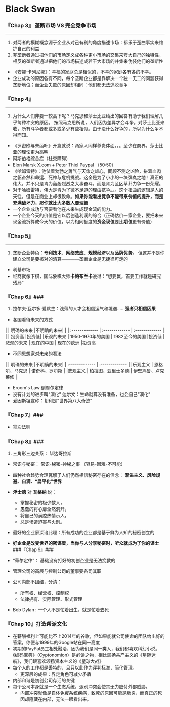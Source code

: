 # Black Swan
### 『Chap 3』 垄断市场 VS 完全竞争市场 ###
---
1. 对两者的模糊概念源于企业从对己有利的角度描述市场：都乐于歪曲事实来维护自己的利益
2. 非垄断者通过把他们的市场定义成各种更小市场的交集来夸大自己的独特性， 相反的垄断者通过把他们的市场描述成若干大市场的并集来伪装他们的垄断性
* 《安娜·卡列尼娜》：幸福的家庭总是相似的，不幸的家庭各有各的不幸。
* 企业成功的原因各有不同，每个垄断企业都是靠解决一个独一无二的问题获得垄断地位；而企业失败的原因却相同：他们都无法逃脱竞争

### 『Chap 4』 ###
---
1. 为什么人们非要一较高下呢？马克思和莎士比亚给出的回答有助于我们理解几乎每种冲突的原因。 按照马克思所说，人们因为差异才会斗争。对莎士比亚来收，所有斗争者都或多或多少有些相似。由于没什么好争的，所以为什么争不得而知。
* 《罗密欧与朱丽叶》开篇就说：两家人同样尊贵体面。。。至少在商界，莎士比亚的理论更为高明
* 阿斯伯格综合症（社交障碍）
* Elon Marsk X.com + Peter Thiel Paypal （50:50）
* 《哈姆雷特》：他仗着勃勃之勇气与天命之雄心，罔顾不测之凶险，拼着血肉之躯奋然和命运、死神与危机挑战。这全是为了小小的一块弹丸之地！真正的伟大，并不只是肯为轰轰烈烈之大事奋斗，而是肯为区区草芥力争一份荣耀。
* 对于哈姆雷特，伟大是肯为了微不足道的理由抗争。。。这个扭曲的逻辑是人的天性，但是在商业上却很致命。**如果你能看出竞争不能带来价值的提升，而是充满破坏力，那你就比大多数人要理智**
* 一个企业成功与否要看他在未来生成现金流的能力。
* 一个企业今天的价值是它以后创造利润的综合（正确估价一家企业，要把未来现金流折算成今天的价值，以为相同额度的**资金现值**要比**期值**更有价值）

###  『Chap 5』 ###
---
1. 垄断企业特色：**专利技术**、**网络效应**、**规模经济**以及**品牌优势**。 但这并不是你建立公司是要核对的清算————垄断企业是无捷径可走的
* 利基市场
* 经商就像下棋，国际象棋大师**卡帕布兰卡**说过：“想要赢，首要工作就是研究残局”

### 『Chap 6』###
1. 拉尔夫·瓦尔多·爱默生：浅薄的人才会相信运气和境遇……**强者只相信因果**
* 各国看待未来的方式

|           | 明确的未来     |不明确的未来| |
| :------------- | :------------- | :------------- |
|           | 投资高     |投资低|
|乐观的未来  | 1950-1970年的美国       | 1982至今的美国      |投资低
|悲观的未来  | 现在的中国      | 现在的欧洲       |投资高

* 不同思想家对未来的看法

|           | 明确的未来     |不明确的未来|
| :------------- | :------------- |
|乐观主义  | 恩格尔、马克思    | 诺奇科、罗尔斯      |
|悲观主义  | 柏拉图、亚里士多德      | 伊壁鸠鲁、卢克莱修       |

* Eroom's Law 倒摩尔定律
* 没有计划的进步叫“演化”
达尔文：生命就算没有准备，也会自己“演化”
* 爱因斯坦宣称：复利是“世界第八大奇迹”

###  『Chap 7』###
* 幂次法则

### 『Chap 8』###
1. 三角形三边关系： 毕达哥拉斯
* 常识与秘密： 常识-秘密-神秘之事 （容易-困难-不可能）
* 四种社会趋势合理瓦解了人们仍然相信秘密存在的信念： **渐进主义、风险规避、自满、“扁平化”世界**
* **浮士德** 对 **瓦格纳** 说：
  * 掌握秘密的极少数人，
  * 愚蠢的将心扉全然洞开，
  * 将自己的满腔热情示人，
  * 总是惨遭迫害与火刑。

* 最好的企业家深谙此理：所有成功的企业都是基于鲜为人知的秘密创立的
* **好企业是改变世界的密谋着，当你与人分享秘密时，听众就成为了你的谋士**
###『Chap 9』###
* “蒂尔定律”： 基础没有打好的初创企业是无法挽救的
* 管理公司的高层与控制公司的董事要各司其职
* 公司内部不团结，分清：
  * 所有权、经营权、控制权
  * 法律拥有、实际管理、形式管理
* Bob Dylan : 一个人不是忙着出生，就是忙着去死

###  『Chap 10』打造帮派文化 ###
* 在薪酬福利上可能比不上2014年的谷歌，但如果能就公司使命的团队给出好的答案，你便与1999年的Google站在同一高度
* 初期的PayPal员工相处融洽，因为我们是同一类人，我们都喜欢科幻小说。《编码宝典》（Cyptonomion）是必读之物，相比颂扬共产主义的《星际迷航》，我们跟喜欢颂扬资本主义的《星球大战》
* 每个人的工作都是丢特的，且只以此作为评判标准，简化管理。
  * 更深层的成果：界定角色可减少矛盾
* 内部和谐是初创公司存活的关键
* 每个公司本身就是一个生态系统，派别冲突会使其无力应付外部威胁。
  * 内部冲突就像是自体免疫系统疾病，致死的原因可能是肺炎，而真正的死因却隐藏在内部，无法一眼看出来。
